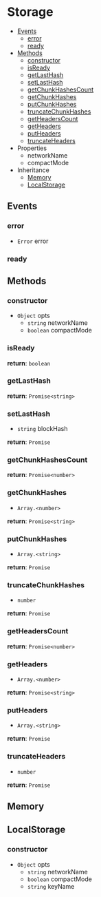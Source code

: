 # Storage

  * [Events](#events)
    * [error](#error)
    * [ready](#ready)
  * [Methods](#methods)
    * [constructor](#constructor)
    * [isReady](#isready)
    * [getLastHash](#getlasthash)
    * [setLastHash](#setlasthash)
    * [getChunkHashesCount](#getchunkhashescount)
    * [getChunkHashes](#getchunkhashes)
    * [putChunkHashes](#putchunkhashes)
    * [truncateChunkHashes](#truncatechunkhashes)
    * [getHeadersCount](#getheaderscount)
    * [getHeaders](#getheaders)
    * [putHeaders](#putheaders)
    * [truncateHeaders](#truncateheaders)
  * Properties
    * networkName
    * compactMode
  * Inheritance
    * [Memory](#memory)
    * [LocalStorage](#localstorage)

## Events

### error

  * `Error` error

### ready

## Methods

### constructor

  * `Object` opts
    * `string` networkName
    * `boolean` compactMode

### isReady

**return**: `boolean`

### getLastHash

**return**: `Promise<string>`

### setLastHash

  * `string` blockHash

**return**: `Promise`

### getChunkHashesCount

**return**: `Promise<number>`

### getChunkHashes

  * `Array.<number>`

**return**: `Promise<string>`

### putChunkHashes

  * `Array.<string>`

**return**: `Promise`

### truncateChunkHashes

  * `number`

**return**: `Promise`

### getHeadersCount

**return**: `Promise<number>`

### getHeaders

  * `Array.<number>`

**return**: `Promise<string>`

### putHeaders

  * `Array.<string>`

**return**: `Promise`

### truncateHeaders

  * `number`

**return**: `Promise`

## Memory

## LocalStorage

### constructor

  * `Object` opts
    * `string` networkName
    * `boolean` compactMode
    * `string` keyName
